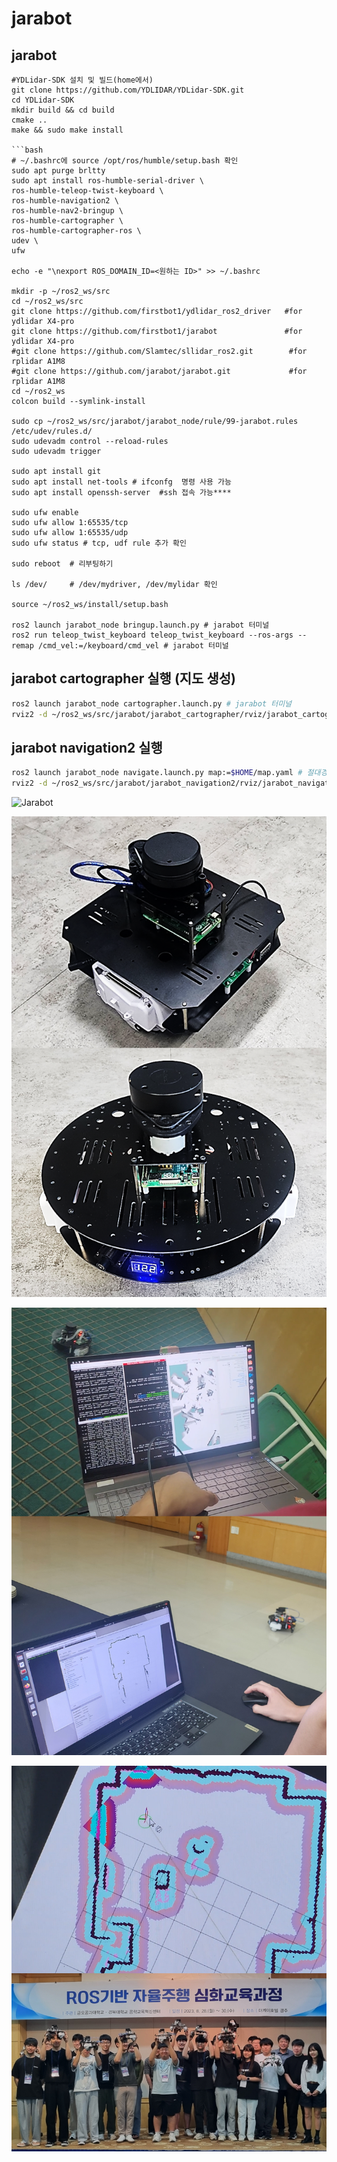 # jarabot
## jarabot

```
#YDLidar-SDK 설치 및 빌드(home에서)
git clone https://github.com/YDLIDAR/YDLidar-SDK.git
cd YDLidar-SDK
mkdir build && cd build
cmake ..
make && sudo make install

```bash
# ~/.bashrc에 source /opt/ros/humble/setup.bash 확인
sudo apt purge brltty
sudo apt install ros-humble-serial-driver \
ros-humble-teleop-twist-keyboard \
ros-humble-navigation2 \
ros-humble-nav2-bringup \
ros-humble-cartographer \
ros-humble-cartographer-ros \
udev \
ufw

echo -e "\nexport ROS_DOMAIN_ID=<원하는 ID>" >> ~/.bashrc

mkdir -p ~/ros2_ws/src
cd ~/ros2_ws/src
git clone https://github.com/firstbot1/ydlidar_ros2_driver   #for ydlidar X4-pro
git clone https://github.com/firstbot1/jarabot               #for ydlidar X4-pro
#git clone https://github.com/Slamtec/sllidar_ros2.git        #for rplidar A1M8
#git clone https://github.com/jarabot/jarabot.git             #for rplidar A1M8 
cd ~/ros2_ws
colcon build --symlink-install

sudo cp ~/ros2_ws/src/jarabot/jarabot_node/rule/99-jarabot.rules /etc/udev/rules.d/
sudo udevadm control --reload-rules
sudo udevadm trigger

sudo apt install git  
sudo apt install net-tools # ifconfg  명령 사용 가능
sudo apt install openssh-server  #ssh 접속 가능****

sudo ufw enable
sudo ufw allow 1:65535/tcp
sudo ufw allow 1:65535/udp
sudo ufw status # tcp, udf rule 추가 확인

sudo reboot  # 리부팅하기

ls /dev/     # /dev/mydriver, /dev/mylidar 확인

source ~/ros2_ws/install/setup.bash

ros2 launch jarabot_node bringup.launch.py # jarabot 터미널
ros2 run teleop_twist_keyboard teleop_twist_keyboard --ros-args --remap /cmd_vel:=/keyboard/cmd_vel # jarabot 터미널
```

## jarabot cartographer 실행 (지도 생성)
```bash
ros2 launch jarabot_node cartographer.launch.py # jarabot 터미널
rviz2 -d ~/ros2_ws/src/jarabot/jarabot_cartographer/rviz/jarabot_cartographer.rviz #local pc 에서 실행
```

## jarabot navigation2 실행
```bash
ros2 launch jarabot_node navigate.launch.py map:=$HOME/map.yaml # 절대경로 사용 필수
rviz2 -d ~/ros2_ws/src/jarabot/jarabot_navigation2/rviz/jarabot_navigation2.rviz
```
![Jarabot](https://github.com/firstbot1/jarabot/raw/main/assembly.PNG)

![Jarabot](https://github.com/firstbot1/jarabot/raw/main/jarabot.PNG)

![Jarabot](https://github.com/firstbot1/jarabot/raw/main/jarabot_edu00.PNG)

![Jarabot](https://github.com/firstbot1/jarabot/raw/main/jarabot_edu01.PNG)
